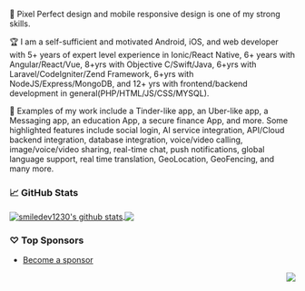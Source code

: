 💎 Pixel Perfect design and mobile responsive design is one of my strong skills.

🏆 I am a self-sufficient and motivated Android, iOS, and web developer with 5+ years of expert level experience in Ionic/React Native, 6+ years with Angular/React/Vue, 8+yrs with Objective C/Swift/Java, 6+yrs with Laravel/CodeIgniter/Zend Framework, 6+yrs with NodeJS/Express/MongoDB, and 12+ yrs with frontend/backend development in general(PHP/HTML/JS/CSS/MYSQL).

🔑 Examples of my work include a Tinder-like app, an Uber-like app, a Messaging app, an education App, a secure finance App, and more. Some highlighted features include social login, AI service integration, API/Cloud backend integration, database integration, voice/video calling, image/voice/video sharing, real-time chat, push notifications, global language support, real time translation, GeoLocation, GeoFencing, and many more.

<!---
smiledev1230/smiledev1230 is a ✨ special ✨ repository because its `README.md` (this file) appears on your GitHub profile.
You can click the Preview link to take a look at your changes.
--->


### 📈 GitHub Stats


<a href="https://github.com/smiledev1230?tab=repositories">
  <img align="center" src="https://github-readme-stats.vercel.app/api?username=smiledev1230&show_icons=true&count_private=true&include_all_commits=true&line_height=21&show_icons=true&theme=vue&hide_border=true" alt="smiledev1230's github stats" />
</a>
<a href="https://github.com/smiledev1230?tab=repositories">
  <!-- Change the `github-readme-stats.anuraghazra1.vercel.app` to `github-readme-stats.vercel.app`  -->
  <img align="center" src="https://github-readme-stats.vercel.app/api/top-langs/?username=smiledev1230&show_icons=true&layout=compact&theme=vue&hide_border=true&langs_count=8" />
</a>

### ♡ Top Sponsors

- [Become a sponsor](https://github.com/sponsors/smiledev1230)

<img src="https://komarev.com/ghpvc/?username=smiledev1230&color=blue&style=flat-square&label=visitors" align="right" />
